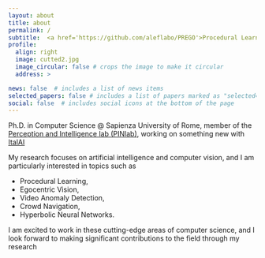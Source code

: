 ```yaml
---
layout: about
title: about
permalink: /
subtitle:  <a href='https://github.com/aleflabo/PREGO'>Procedural Learning</a>, <a href='https://github.com/aleflabo/MoCoDAD'>Video Anomaly Detection</a>, <a href='https://www.pinlab.org/'>Perception and Intelligence lab (PINlab)</a>.
profile:
  align: right
  image: cutted2.jpg
  image_circular: false # crops the image to make it circular
  address: >

news: false  # includes a list of news items
selected_papers: false # includes a list of papers marked as "selected={true}"
social: false  # includes social icons at the bottom of the page
---
```


Ph.D. in Computer Science @ Sapienza University of Rome, member of the <a href='https://www.pinlab.org'>Perception and Intelligence lab (PINlab)</a>, working on something new with <a href='https://italailabs.com/'>ItalAI</a>

My research focuses on artificial intelligence and computer vision, and I am particularly interested in topics such as 
- Procedural Learning,
- Egocentric Vision, 
- Video Anomaly Detection, 
- Crowd Navigation, 
- Hyperbolic Neural Networks. 

I am excited to work in these cutting-edge areas of computer science, and I look forward to making significant contributions to the field through my research

